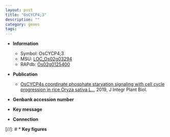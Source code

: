```yaml
---
layout: post
title: "OsCYCP4;3"
description: ""
category: genes
tags: 
---
```


* **Information**  
    + Symbol: OsCYCP4;3  
    + MSU: [LOC_Os02g03294](http://rice.plantbiology.msu.edu/cgi-bin/ORF_infopage.cgi?orf=LOC_Os02g03294)  
    + RAPdb: [Os02g0125400](http://rapdb.dna.affrc.go.jp/viewer/gbrowse_details/irgsp1?name=Os02g0125400)  

* **Publication**  
    + [OsCYCP4s coordinate phosphate starvation signaling with cell cycle progression in rice Oryza sativa L..](http://www.ncbi.nlm.nih.gov/pubmed?term=OsCYCP4s+coordinate+phosphate+starvation+signaling+with+cell+cycle+progression+in+rice+Oryza+sativa+L..%5BTitle%5D), 2019, J Integr Plant Biol.

* **Genbank accession number**  

* **Key message**  

* **Connection**  

[//]: # * **Key figures**  


